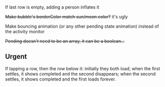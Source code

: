 If last row is empty, adding a person inflates it

~~Make bubble's borderColor match sun/moon color?~~ it's ugly

Make bouncing animation (or any other pending state animation) instead of the activity monitor

~~Pending doesn't need to be an array, it can be a boolean...~~

## Urgent

If tapping a row, then the row below it:
initially they both load;
when the first settles, it shows completed and the second disappears;
when the second settles, it shows completed and the first loads forever.
